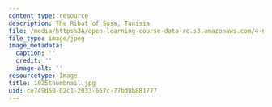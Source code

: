 ```yaml
---
content_type: resource
description: The Ribat of Susa, Tunisia
file: /media/https%3A/open-learning-course-data-rc.s3.amazonaws.com/4-614-religious-architecture-and-islamic-cultures-fall-2002/ce749d5002c12033667c77bd8b881777_1025thumbnail.jpg
file_type: image/jpeg
image_metadata:
  caption: ''
  credit: ''
  image-alt: ''
resourcetype: Image
title: 1025thumbnail.jpg
uid: ce749d50-02c1-2033-667c-77bd8b881777
---
```

